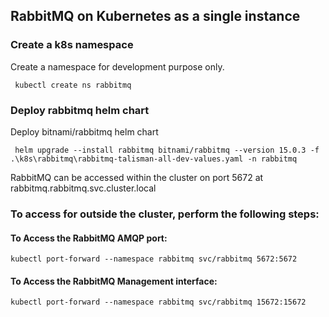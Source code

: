 ## RabbitMQ on Kubernetes as a single instance

### Create a k8s namespace
Create a namespace for development purpose only.
```shell
 kubectl create ns rabbitmq
```
### Deploy rabbitmq helm chart
Deploy bitnami/rabbitmq helm chart
```shell
 helm upgrade --install rabbitmq bitnami/rabbitmq --version 15.0.3 -f .\k8s\rabbitmq\rabbitmq-talisman-all-dev-values.yaml -n rabbitmq 
```
RabbitMQ can be accessed within the cluster on port 5672 at rabbitmq.rabbitmq.svc.cluster.local

### To access for outside the cluster, perform the following steps:

#### To Access the RabbitMQ AMQP port:
```shell
kubectl port-forward --namespace rabbitmq svc/rabbitmq 5672:5672
```
#### To Access the RabbitMQ Management interface:
```shell
kubectl port-forward --namespace rabbitmq svc/rabbitmq 15672:15672
```

    